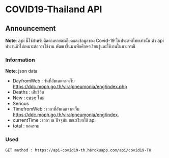 # COVID19-Thailand API

## Announcement
**Note**: api นี้ใช้สำหรับติดตามรายละเอียดและข้อมูลของ Covid-19 ในประเทศไทยเท่านั้น
ตัว api ทำงานช้าไม่เหมาะต่อการใช้งาน พัฒนาขึ้นมาเพื่อศึกษาเรียนรู้และใช้งานในบางกรณี

### Information
**Note**: json data
- DayfromWeb
: วันที่อัพเดตจากเว็บ https://ddc.moph.go.th/viralpneumonia/eng/index.php
- Deaths
: เสียชีวิต
- New
: case ใหม่
- Serious
- TimefromWeb
: เวลาที่อัพเดตจากเว็บ https://ddc.moph.go.th/viralpneumonia/eng/index.
- currentTime
: เวลา ณ ปัจจุบัน ขณะเรียกใช้ api
- total
: ยอดรวม

### Used
    GET method : https://api-covid19-th.herokuapp.com/api/covid19-TH

